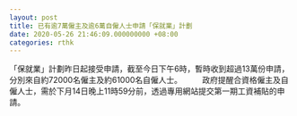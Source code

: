 ```yaml
---
layout: post
title: 已有逾7萬僱主及逾6萬自僱人士申請「保就業」計劃
date: 2020-05-26 21:46:09.000000000 +08:00
categories: rthk
---
```


「保就業」計劃昨日起接受申請，截至今日下午6時，暫時收到超過13萬份申請，分別來自約72000名僱主及約61000名自僱人士。
　　 
政府提醒合資格僱主及自僱人士，需於下月14日晚上11時59分前，透過專用網站提交第一期工資補貼的申請。
